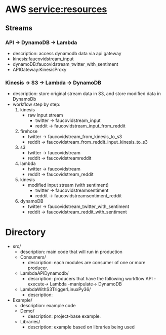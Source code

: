 # AWS <service:resources>

## Streams

### API -> DynamoDB -> Lambda 
* description: access dynamodb data via api gateway
* kinesis:faucovidstream_input
* dynamoDB:faucovidstream_twitter_with_sentiment
* APIGateway:KinesisProxy


### Kinesis -> S3 -> Lambda -> DynamoDB
* description: store original stream data in S3, and store modified data in DynamoDb
*  workflow step by step:
    1. kinesis
        * raw input stream
            * twitter -> faucovidstream_input
            * reddit -> faucovidstream_input_from_reddit
    2. firehose
        * twitter -> faucovidstream_from_kinesis_to_s3
        * reddit -> faucovidstream_from_reddit_input_kinesis_to_s3
    3. s3
        * twitter -> faucovidstream
        * reddit ->  faucovidstreamreddit
    4. lambda
        * twitter -> faucovidstream
        * reddit -> faucovidstream_reddit
    5. kinesis
        * modified input stream (with sentiment)
            * twitter -> faucovidstreamsentiment
            * reddit -> faucovidstreamsentiment_reddit
    6. dynamoDB
        * twitter -> faucovidstream_twitter_with_sentiment 
        * reddit -> faucovidstream_reddit_with_sentiment

# Directory 
* src/
    * description: main code that will run in production
    * Consumers/
        * description: each modules are consumer of one or more producer.  
    * LambdaAPIDynamodb/
        * description: producers that have the following workflow API -execute-> Lambda -manipulate-> DynamoDB
    * LambdaWithS3TriggerLinuxPy36/
        * description: 
* Example/
    * description: example code 
    * Demo/ 
        * description: project-base example. 
    * Libraries/
        * description: example based on libraries being used

        

